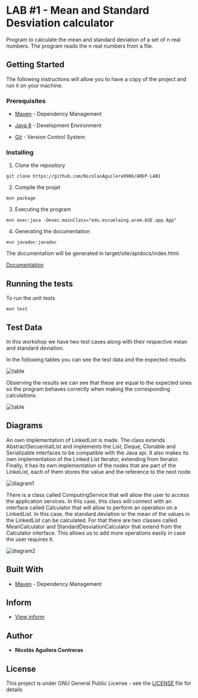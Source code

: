 # LAB #1 - Mean and Standard Desviation calculator

Program to calculate the mean and standard deviation of a set of n real numbers. The program reads the n real numbers from a file.

## Getting Started

The following instructions will allow you to have a copy of the project and run it on your machine.

### Prerequisites

* [Maven](https://maven.apache.org/) - Dependency Management

* [Java 8](https://www.oracle.com/co/java/technologies/javase/javase-jdk8-downloads.html) -  Development Environment 

* [Git](https://git-scm.com/) - Version Control System

### Installing

1. Clone the repository

```
git clone https://github.com/NicolasAguilera9906/AREP-LAB1
```

2. Compile the projet

```
mvn package
```

3. Executing the program

```
mvn exec:java -Dexec.mainClass="edu.escuelaing.arem.ASE.app.App"
```

4. Generating the documentation

```
mvn javadoc:javadoc
```

The documentation will be generated in target/site/apidocs/index.html.

[Documentation](https://nicolasaguilera9906.github.io/AREP-LAB1/)

## Running the tests

To run the unit tests

```
mvn test
```

## Test Data

In this workshop we have two test cases along with their respective mean and standard deviation.

In the following tables you can see the test data and the expected results.

![table](https://github.com/NicolasAguilera9906/AREP-LAB1/blob/main/resources/imagenTablas.PNG) 

Observing the results we can see that these are equal to the expected ones so the program behaves correctly when making the corresponding calculations.

![table](https://github.com/NicolasAguilera9906/AREP-LAB1/blob/main/resources/resultadosPruebas.PNG) 

## Diagrams

An own implementation of LinkedList is made. The class extends AbstractSecuentialList and implements the List, Deque, Clonable and Serializable interfaces to be compatible with the Java api. It also makes its own implementation of the Linked List Iterator, extending from Iterator. Finally, it has its own implementation of the nodes that are part of the LinkeList, each of them stores the value and the reference to the next node.

![diagram1](https://github.com/NicolasAguilera9906/AREP-LAB1/blob/main/resources/diagrams/LinkedListClassDiagram.PNG) 

There is a class called ComputingService that will allow the user to access the application services. In this case, this class will connect with an interface called Calculator that will allow to perform an operation on a LinkedList. In this case, the standard deviation or the mean of the values in the LinkedList can be calculated. For that there are two classes called MeanCalculator and StandardDesviationCalculator that extend from the Calculator interface. This allows us to add more operations easily in case the user requires it.

![diagram2](https://github.com/NicolasAguilera9906/AREP-LAB1/blob/main/resources/diagrams/CalculatorsDiagram.png) 


## Built With

* [Maven](https://maven.apache.org/) - Dependency Management

## Inform

* [View inform](https://github.com/NicolasAguilera9906/AREP-LAB1/blob/main/resources/informe.pdf)

## Author

* **Nicolás Aguilera Contreras** 

## License

This project is under GNU General Public License - see the [LICENSE](LICENSE) file for details
